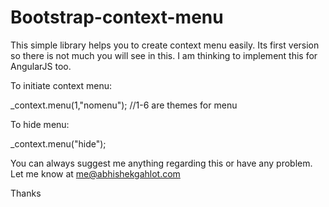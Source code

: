 Bootstrap-context-menu
=======================

This simple library helps you to create context menu easily. Its first version so there is not much you will see in this.
I am thinking to implement this for AngularJS too.

To initiate context menu:

_context.menu(1,"nomenu");  //1-6 are themes for menu

To hide menu:

_context.menu("hide");


You can always suggest me anything regarding this or have any problem. Let me know at me@abhishekgahlot.com

Thanks
